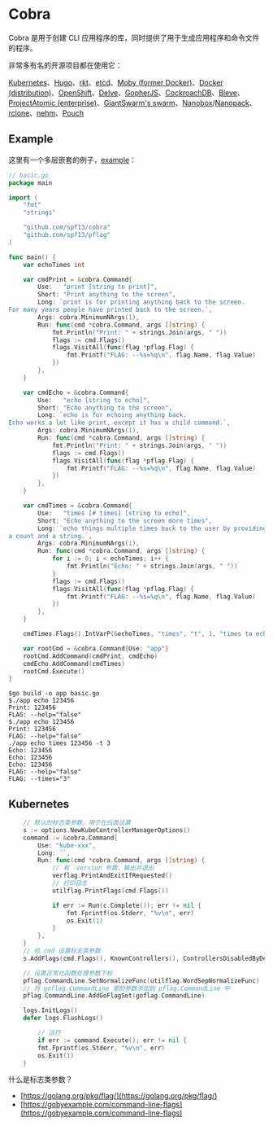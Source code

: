 # Cobra

Cobra 是用于创建 CLI 应用程序的库，同时提供了用于生成应用程序和命令文件的程序。

非常多有名的开源项目都在使用它：

[Kubernetes](http://kubernetes.io/)、[Hugo](http://gohugo.io)、[rkt](https://github.com/coreos/rkt)、[etcd](https://github.com/coreos/etcd)、[Moby (former Docker)](https://github.com/moby/moby)、[Docker (distribution)](https://github.com/docker/distribution)、[OpenShift](https://www.openshift.com/)、[Delve](https://github.com/derekparker/delve)、[GopherJS](http://www.gopherjs.org/)、[CockroachDB](http://www.cockroachlabs.com/)、[Bleve](http://www.blevesearch.com/)、[ProjectAtomic (enterprise)](http://www.projectatomic.io/)、[GiantSwarm's swarm](https://github.com/giantswarm/cli)、[Nanobox](https://github.com/nanobox-io/nanobox)/[Nanopack](https://github.com/nanopack)、[rclone](http://rclone.org/)、[nehm](https://github.com/bogem/nehm)、[Pouch](https://github.com/alibaba/pouch)

## Example

这里有一个多层嵌套的例子，[example](https://github.com/spf13/cobra/blob/master/README.md#example)：

```go
// basic.go
package main

import (
    "fmt"
    "strings"

    "github.com/spf13/cobra"
    "github.com/spf13/pflag"
)

func main() {
    var echoTimes int

    var cmdPrint = &cobra.Command{
        Use:   "print [string to print]",
        Short: "Print anything to the screen",
        Long: `print is for printing anything back to the screen.
For many years people have printed back to the screen.`,
        Args: cobra.MinimumNArgs(1),
        Run: func(cmd *cobra.Command, args []string) {
            fmt.Println("Print: " + strings.Join(args, " "))
            flags := cmd.Flags()
            flags.VisitAll(func(flag *pflag.Flag) {
                fmt.Printf("FLAG: --%s=%q\n", flag.Name, flag.Value)
            })
        },
    }

    var cmdEcho = &cobra.Command{
        Use:   "echo [string to echo]",
        Short: "Echo anything to the screen",
        Long: `echo is for echoing anything back.
Echo works a lot like print, except it has a child command.`,
        Args: cobra.MinimumNArgs(1),
        Run: func(cmd *cobra.Command, args []string) {
            fmt.Println("Print: " + strings.Join(args, " "))
            flags := cmd.Flags()
            flags.VisitAll(func(flag *pflag.Flag) {
                fmt.Printf("FLAG: --%s=%q\n", flag.Name, flag.Value)
            })
        },
    }

    var cmdTimes = &cobra.Command{
        Use:   "times [# times] [string to echo]",
        Short: "Echo anything to the screen more times",
        Long: `echo things multiple times back to the user by providing
a count and a string.`,
        Args: cobra.MinimumNArgs(1),
        Run: func(cmd *cobra.Command, args []string) {
            for i := 0; i < echoTimes; i++ {
                fmt.Println("Echo: " + strings.Join(args, " "))
            }
            flags := cmd.Flags()
            flags.VisitAll(func(flag *pflag.Flag) {
                fmt.Printf("FLAG: --%s=%q\n", flag.Name, flag.Value)
            })
        },
    }

    cmdTimes.Flags().IntVarP(&echoTimes, "times", "t", 1, "times to echo the input")

    var rootCmd = &cobra.Command{Use: "app"}
    rootCmd.AddCommand(cmdPrint, cmdEcho)
    cmdEcho.AddCommand(cmdTimes)
    rootCmd.Execute()
}
```

```shell
$go build -o app basic.go
$./app echo 123456
Print: 123456
FLAG: --help="false"
$./app echo 123456
Print: 123456
FLAG: --help="false"
./app echo times 123456 -t 3
Echo: 123456
Echo: 123456
Echo: 123456
FLAG: --help="false"
FLAG: --times="3"
```

## Kubernetes

```go
    // 默认的标志类参数，用于在后面设置
    s := options.NewKubeControllerManagerOptions()
    command := &cobra.Command{
        Use: "kube-xxx",
        Long: ``,
        Run: func(cmd *cobra.Command, args []string) {
            // 有 -version 参数，输出并退出
            verflag.PrintAndExitIfRequested()
            // 打印日志
            utilflag.PrintFlags(cmd.Flags())

            if err := Run(c.Complete()); err != nil {
                fmt.Fprintf(os.Stderr, "%v\n", err)
                os.Exit(1)
            }
        },
    }
    // 给 cmd 设置标志类参数
    s.AddFlags(cmd.Flags(), KnownControllers(), ControllersDisabledByDefault.List())

    // 设置正常化函数处理参数下标
    pflag.CommandLine.SetNormalizeFunc(utilflag.WordSepNormalizeFunc)
    // 将 goflag.CommandLine 里的参数添加到 pflag.CommandLine 中
    pflag.CommandLine.AddGoFlagSet(goflag.CommandLine)

    logs.InitLogs()
    defer logs.FlushLogs()

        // 运行
        if err := command.Execute(); err != nil {
        fmt.Fprintf(os.Stderr, "%v\n", err)
        os.Exit(1)
    }
```

什么是标志类参数？

* [https://golang.org/pkg/flag/](https://golang.org/pkg/flag/)
* [https://gobyexample.com/command-line-flags](https://gobyexample.com/command-line-flags)